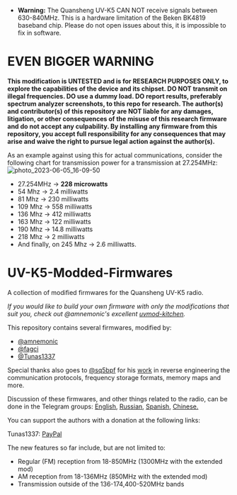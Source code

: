 * **Warning:** The Quansheng UV-K5 CAN NOT receive signals between 630-840MHz. This is a hardware limitation of the Beken BK4819 baseband chip. Please do not open issues about this, it is impossible to fix in software.

# EVEN BIGGER WARNING
**This modification is UNTESTED and is for RESEARCH PURPOSES ONLY, to explore the capabilities of the device and its chipset. DO NOT transmit on illegal frequencies. DO use a dummy load. DO report results, preferably spectrum analyzer screenshots, to this repo for research. The author(s) and contributor(s) of this repository are NOT liable for any damages, litigation, or other consequences of the misuse of this research firmware and do not accept any culpability. By installing any firmware from this repository, you accept full responsibility for any consequences that may arise and waive the right to pursue legal action against the author(s).**

As an example against using this for actual communications, consider the following chart for transmission power for a transmission at 27.254MHz:
![photo_2023-06-05_16-09-50](https://github.com/Tunas1337/UV-K5-Modded-Firmwares/assets/12097904/21eca217-254d-4e9f-9558-6cf773a52a84)

- 27.254MHz -> **228 microwatts**
- 54 Mhz -> 2.4 milliwatts
- 81 Mhz -> 230 milliwatts
- 109 Mhz -> 558 milliwatts
- 136 Mhz -> 412 milliwatts
- 163 Mhz -> 122 milliwatts
- 190 Mhz -> 14.8 milliwatts
- 218 Mhz -> 2 milliwatts
- And finally, on 245 Mhz -> 2.6 milliwatts.

# UV-K5-Modded-Firmwares
A collection of modified firmwares for the Quansheng UV-K5 radio.

*If you would like to build your own firmware with only the modifications that suit you, check out @amnemonic's excellent [uvmod-kitchen](https://github.com/amnemonic/Quansheng_UV-K5_Firmware/tree/main/uvmod_kitchen).*

This repository contains several firmwares, modified by:
- [@amnemonic](https://github.com/amnemonic)
- [@fagci](https://github.com/fagci)
- [@Tunas1337](https://github.com/Tunas1337)

Special thanks also goes to [@sq5bpf](https://github.com/sq5bpf) for his [work](https://github.com/sq5bpf/uvk5-reverse-engineering) in reverse engineering the communication protocols, frequency storage formats, memory maps and more.

Discussion of these firmwares, and other things related to the radio, can be done in the Telegram groups: [English](https://t.me/quansheng_uvk5_en), [Russian](https://t.me/uv_k5), [Spanish](https://t.me/QuanShengES), [Chinese.](https://t.me/uvk5cn)

You can support the authors with a donation at the following links:

Tunas1337:
[PayPal](https://www.paypal.com/donate/?business=C44RNB6MGGW26&no_recurring=0&item_name=If+you+like+my+work+on+adding+new+features+to+the+Quansheng+UV-K5%2C+I%27d+appreciate+your+support.&currency_code=USD)

The new features so far include, but are not limited to:
- Regular (FM) reception from 18-850MHz (1300MHz with the extended mod)
- AM reception from 18-136MHz (850MHz with the extended mod)
- Transmission outside of the 136-174,400-520MHz bands
